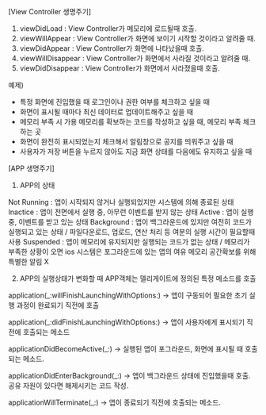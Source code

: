 [View Controller 생명주기]

1. viewDidLoad : View Controller가 메모리에 로드될때 호출. 
2. viewWillAppear : View Controller가 화면에 보이기 시작할 것이라고 알려줄 때.
3. viewDidAppear : View Controller가 화면에 나타났을때 호출.
4. viewWillDisappear : View Controller가 화면에서 사라질 것이라고 알려줄 때.
5. viewDidDisappear : View Controller가 화면에서 사라졌을때 호출.



예제)

- 특정 화면에 진입했을 때 로그인이나 권한 여부를 체크하고 싶을 때
- 화면이 표시될 때마다 최신 데이터로 업데이트해주고 싶을 때
- 메모리 부족 시 가용 메모리를 확보하는 코드를 작성하고 싶을 때, 메모리 부족 체크 하는 곳
- 화면이 완전히 표시되었는지 체크해서 알림창으로 공지를 띄워주고 싶을 때
- 사용자가 저장 버튼을 누르지 않아도 지금 화면 상태를 다음에도 유지하고 싶을 때


[APP 생명주기]
1. APP의 상태

Not Running : 앱이 시작되지 않거나 실행되었지만 시스템에 의해 종료된 상태
Inactice : 앱이 전면에서 실행 중, 아무런 이벤트를 받지 않는 상태
Active : 앱이 실행중, 이벤트를 받고 있는 상태
Background : 앱이 백그라운드에 있지만 여전히 코드가 실행되고 있는 상태 / 파일다운로드, 업로드, 연산 처리 등 여분의 실행 시간이 필요할때 사용
Suspended : 앱이 메모리에 유지되지만 실행되는 코드가 없는 상태 / 메모리가 부족한 상황이 오면 ios 시스템은 포그라운드에 있는 앱의 여유 메모리 공간확보를 위해
            특별한 알림 X
            
2. APP의 실행상태가 변화할 때  APP객체는 델리게이트에 정의된 특정 메소드를 호출


application(_:willFinishLaunchingWithOptions:)
-> 앱이 구동되어 필요한 초기 실행 과정이 완료되기 직전에 호출

application(_:didFinishLaunchingWithOptions:)
-> 앱이 사용자에게 표시되기 직전에 호출되는 메소드

applicationDidBecomeActive(_:)
-> 실행된 앱이 포그라운드, 화면에 표시될 때 호출되는 메소드. 

applicationDidEnterBackground(_:)
-> 앱이 백그라운드 상태에 진입했을때 호출. 공유 자원이 있다면 해제시키는 코드 작성.

applicationWillTerminate(_:)
-> 앱이 종료되기 직전에 호출되는 메소드.

